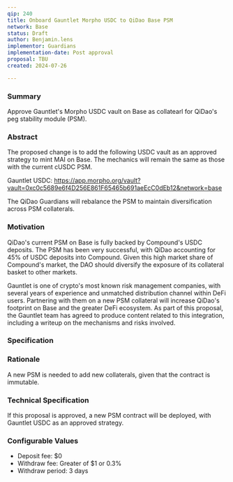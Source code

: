 ```yaml
---
qip: 240
title: Onboard Gauntlet Morpho USDC to QiDao Base PSM
network: Base
status: Draft
author: Benjamin.lens
implementor: Guardians
implementation-date: Post approval
proposal: TBU
created: 2024-07-26

---
```


### Summary      

Approve Gauntlet's Morpho USDC vault on Base as collatearl for QiDao's peg stability module (PSM).

### Abstract

The proposed change is to add the following USDC vault as an approved strategy to mint MAI on Base. The mechanics will remain the same as those with the current cUSDC PSM.

Gauntlet USDC: https://app.morpho.org/vault?vault=0xc0c5689e6f4D256E861F65465b691aeEcC0dEb12&network=base

The QiDao Guardians will rebalance the PSM to maintain diversification across PSM collaterals.

### Motivation

QiDao's current PSM on Base is fully backed by Compound's USDC deposits. The PSM has been very successful, with QiDao accounting for 45% of USDC deposits into Compound. Given this high market share of Compound's market, the DAO should diversify the exposure of its collateral basket to other markets. 

Gauntlet is one of crypto's most known risk management companies, with several years of experience and unmatched distribution channel within DeFi users. Partnering with them on a new PSM collateral will increase QiDao's footprint on Base and the greater DeFi ecosystem. As part of this proposal, the Gauntlet team has agreed to produce content related to this integration, including a writeup on the mechanisms and risks involved.

### Specification

### Rationale

A new PSM is needed to add new collaterals, given that the contract is immutable.

### Technical Specification

If this proposal is approved, a new PSM contract will be deployed, with Gauntlet USDC as an approved strategy.

### Configurable Values

* Deposit fee: $0
* Withdraw fee: Greater of $1 or 0.3%
* Withdraw period: 3 days
